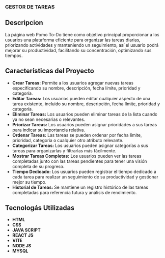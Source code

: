 ### **GESTOR DE TAREAS**

## Descripcion
La página web  Pomo To-Do tiene como objetivo principal proporcionar a los usuarios una plataforma eficiente para organizar las tareas diarias, priorizando actividades y manteniendo un seguimiento, así el usuario podrá mejorar su productividad, facilitando su concentración, optimizando sus tiempos.

## Características del Proyecto

- **Crear Tareas:** Permite a los usuarios agregar nuevas tareas especificando su nombre, descripción, fecha límite, prioridad y categoría.
- **Editar Tareas:** Los usuarios pueden editar cualquier aspecto de una tarea existente, incluido su nombre, descripción, fecha límite, prioridad y categoría.
- **Eliminar Tareas:** Los usuarios pueden eliminar tareas de la lista cuando ya no sean necesarias o relevantes.
- **Priorizar Tareas:** Los usuarios pueden asignar prioridades a sus tareas para indicar su importancia relativa.
- **Ordenar Tareas:** Las tareas se pueden ordenar por fecha límite, prioridad, categoría o cualquier otro atributo relevante.
- **Categorizar Tareas:** Los usuarios pueden asignar categorías a sus tareas para organizarlas y filtrarlas más fácilmente.
- **Mostrar Tareas Completas:** Los usuarios pueden ver las tareas completadas junto con las tareas pendientes para tener una visión completa de su progreso.
- **Tiempo Dedicado:** Los usuarios pueden registrar el tiempo dedicado a cada tarea para realizar un seguimiento de su productividad y gestionar mejor su tiempo.
- **Historial de Tareas:** Se mantiene un registro histórico de las tareas completadas para referencia futura y análisis de rendimiento.

## Tecnologás Utilizadas

- **HTML** 
- **CSS**
- **JAVA SCRIPT** 
- **REACT JS**
- **VITE** 
- **NODE JS** 
- **MYSQL**
